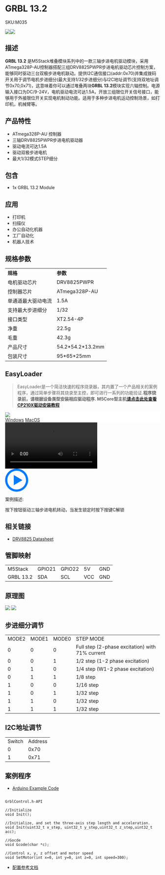 # GRBL 13.2

<el-tag effect="plain">SKU:M035</el-tag>

<div class="product_pic"><img src="assets/img/product_pics/module/grbl13.2/grbl13.2_01.webp"><img src="assets/img/product_pics/module/grbl13.2/grbl13.2_02.webp"></div>

## 描述

**GRBL 13.2** 是M5Stack堆叠模块系列中的一款三轴步进电机驱动模块，采用ATmega328P-AU控制器搭配三组DRV8825PWPR步进电机驱动芯片控制方案，能够同时驱动三台双极步进电机联动。提供I2C通信接口(addr:0x70)并集成拨码开关用于调节电机步进细分(最大支持1/32步进细分)与I2C地址调节(支持双地址调节0x70,0x71)，这意味着你可以通过堆叠两块**GRBL 13.2**模块实现六轴控制。电源输入接口为DC/9-24V，电机驱动电流可达1.5A，开放三组限位开关信号接口，能够用于外接限位开关实现电机制动功能。适用于多种步进电机运动控制场景，如打印机，机械臂等。

## 产品特性

- ATmega328P-AU 控制器
- 三轴DRV8825PWPR步进电机驱动器
- 驱动电流可达1.5A
- 驱动双极步进电机
- 最大1/32模式STEP细分

## 包含

- 1x GRBL 13.2 Module

## 应用

- 打印机
- 扫描仪
- 办公自动化机器
- 工厂自动化
- 机器人技术


## 规格参数

<table>
   <tr style="font-weight:bold">
      <td>规格</td>
      <td>参数</td>
   </tr>
   <tr>
      <td>电机驱动芯片</td>
      <td>DRV8825PWPR</td>
   </tr>
   <tr>
      <td>控制器芯片</td>
      <td>ATmega328P-AU</td>
   </tr>
   <tr>
      <td>单通道最大驱动电流</td>
      <td>1.5A</td>
   </tr>
   <tr>
      <td>支持最大步进细分</td>
      <td>1/32</td>
   </tr>
   <tr>
      <td>接口类型</td>
      <td>XT2.54-4P</td>
   </tr>
   <tr>
      <td>净重</td>
      <td>22.5g</td>
   </tr>
   <tr>
      <td>毛重</td>
      <td>42.3g</td>
   </tr>
   <tr>
      <td>产品尺寸</td>
      <td>54.2*54.2*13.2mm</td>
   </tr>
   <tr>
      <td>包装尺寸</td>
      <td>95*65*25mm</td>
   </tr>
 </table>

 ## EasyLoader

>EasyLoader是一个简洁快速的程序烧录器，其内置了一个产品相关的案例程序，通过简单步骤将其烧录至主控，即可进行一系列的功能验证.**程序烧录前，请根据设备类型安装相应驱动程序. M5Core型主机[请点击此处查看CP210X驱动安装教程](zh_CN/arduino/arduino_development?id=安装串口驱动)**

<div class="easyloader-box">
    <div style="background-color:white;">
        <div><img src="https://m5stack.oss-cn-shenzhen.aliyuncs.com/image/easyloader_intro.webp"></div>
        <div class="easyloader-btn">
            <a href="https://m5stack.oss-cn-shenzhen.aliyuncs.com/EasyLoader/Windows/MODULE/EasyLoader_GRBL13.2.exe">Windows</a>
            <a href="https://m5stack.oss-cn-shenzhen.aliyuncs.com/EasyLoader/MacOS/MODULE/EasyLoader_GRBL13.2.dmg">MacOS</a>
        </div>
    </div>
    <div>
        <video id="example_video" controls>
            <source src="https://m5stack.oss-cn-shenzhen.aliyuncs.com/video/Product_example_video/Module/GRBL13.2.mp4" type="video/mp4">
        </video>
        <div class="easyloader-mask">
        <a>
            <svg id="play-btn" t="1583228776634" class="icon" viewBox="0 0 1024 1024" version="1.1" xmlns="http://www.w3.org/2000/svg" p-id="4152" width="75" height="75"><path d="M512 0C229.216 0 0 229.216 0 512s229.216 512 512 512 512-229.216 512-512S794.784 0 512 0z m0 928C282.24 928 96 741.76 96 512S282.24 96 512 96s416 186.24 416 416-186.24 416-416 416zM384 288l384 224-384 224z" p-id="4153" fill="#007aff"></path></svg></a>
            <p>案例描述:</p>
            <p>按下按钮驱动三轴步进电机转动，当发生锁定时按下按键C解锁</p>
        </div>
    </div>
</div>


## 相关链接

- [DRV8825 Datasheet](https://m5stack.oss-cn-shenzhen.aliyuncs.com/resource/docs/datasheet/module/DRV8825_en.pdf)

## 管脚映射

<table>
 <tr><td>M5Stack</td><td>GPIO21</td><td>GPIO22</td><td>5V</td><td>GND</td></tr>
 <tr><td>GRBL 13.2</td><td>SDA</td><td>SCL</td><td>VCC</td><td>GND</td></tr>
</table>


## 原理图

<img src="assets/img/product_pics/module/grbl13.2/grbl13.2_sch.webp"/>

<img src="assets/img/product_pics/module/grbl13.2/grbl13.2_03.webp">

## 步进细分调节

<table>
 <tr><td>MODE2</td><td>MODE1</td><td>MODE0</td><td>STEP MODE</td></tr>
 <tr><td>0</td><td>0</td><td>0</td><td>Full step (2-phase excitation) with 71% current</td></tr>
 <tr><td>0</td><td>0</td><td>1</td><td>1/2 step (1-2 phase excitation)</td></tr>
 <tr><td>0</td><td>1</td><td>0</td><td>1/4 step (W1-2 phase excitation)</td></tr>
 <tr><td>0</td><td>1</td><td>1</td><td>1/8 step</td></tr>
 <tr><td>1</td><td>0</td><td>0</td><td>1/16 step</td></tr>
 <tr><td>1</td><td>0</td><td>1</td><td>1/32 step</td></tr>
 <tr><td>1</td><td>1</td><td>0</td><td>1/32 step</td></tr>
 <tr><td>1</td><td>1</td><td>1</td><td>1/32 step</td></tr>
</table>

## I2C地址调节

<table>
 <tr><td>Switch</td><td>Address</td></tr>
 <tr><td>0</td><td>0x70</td></tr>
 <tr><td>1</td><td>0x71</td></tr>
</table>

## 案例程序

- [Arduino Example Code](https://github.com/m5stack/M5Stack/tree/master/examples/Modules/GRBL13.2)

```clike

GrblControl.h-API

//Initialize
void Init();

//Initialize, and set the three-axis step length and acceleration.
void Init(uint32_t x_step, uint32_t y_step,uint32_t z_step,uint32_t acc);

//Gocde
void Gcode(char *c);

//Control x, y, z offset and motor speed
void SetMotor(int x=0, int y=0, int z=0, int speed=300);

```

- [配置参考文档](https://github.com/grbl/grbl/wiki/Configuring-Grbl-v0.7)

<script>

   var purchase_link = 'https://m5stack.com/products/grbl-module-13-2-stepmotor-driver-drv8825';

   anchor_search(purchase_link);
   scrollFunc();

</script>
